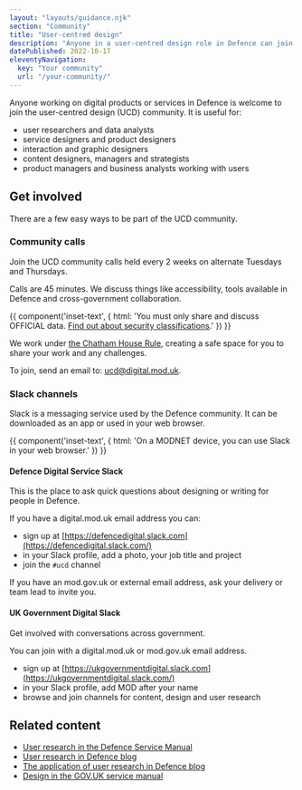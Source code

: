 ```yaml
---
layout: "layouts/guidance.njk"
section: "Community"
title: "User-centred design"
description: "Anyone in a user-centred design role in Defence can join the community. Find out how to get involved."
datePublished: 2022-10-17
eleventyNavigation:
  key: "Your community"
  url: "/your-community/"
---
```


Anyone working on digital products or services in Defence is welcome to join the user-centred design (UCD) community. It is useful for:

- user researchers and data analysts
- service designers and product designers
- interaction and graphic designers
- content designers, managers and strategists
- product managers and business analysts working with users

## Get involved

There are a few easy ways to be part of the UCD community.

### Community calls

Join the UCD community calls held every 2 weeks on alternate Tuesdays and Thursdays.

Calls are 45 minutes. We discuss things like accessibility, tools available in Defence and cross-government collaboration.

{{ component('inset-text', {
  html: 'You must only share and discuss OFFICIAL data. <a href="../../security/security-classifications/">Find out about security classifications</a>.'
}) }}

We work under [the Chatham House Rule](https://www.chathamhouse.org/about-us/chatham-house-rule?gclid=CjwKCAjwkYGVBhArEiwA4sZLuK5u_XCJRH7ClZyiXlhtQLMleAKX6CZ3Ka8cuQ1hr70AfK95tVehOhoCP5wQAvD_BwE), creating a safe space for you to share your work and any challenges.

To join, send an email to: [ucd@digital.mod.uk](mailto:ucd@digital.mod.uk).

### Slack channels

Slack is a messaging service used by the Defence community. It can be downloaded as an app or used in your web browser.

{{ component('inset-text', {
  html: 'On a MODNET device, you can use Slack in your web browser.'
}) }}

#### Defence Digital Service Slack

This is the place to ask quick questions about designing or writing for people in Defence.

If you have a digital.mod.uk email address you can:

- sign up at [https://defencedigital.slack.com](https://defencedigital.slack.com/)
- in your Slack profile, add a photo, your job title and project
- join the <code>#ucd</code> channel

If you have an mod.gov.uk or external email address, ask your delivery or team lead to invite you.

#### UK Government Digital Slack

Get involved with conversations across government. 

You can join with a digital.mod.uk or mod.gov.uk email address.

- sign up at [https://ukgovernmentdigital.slack.com](https://ukgovernmentdigital.slack.com/)
- in your Slack profile, add MOD after your name
- browse and join channels for content, design and user research

## Related content

- [User research in the Defence Service Manual](#0)
- [User research in Defence blog](https://defencedigital.blog.gov.uk/2021/02/22/user-research-in-defence/)
- [The application of user research in Defence blog](https://defencedigital.blog.gov.uk/2021/03/12/the-application-of-user-research-in-defence/)
- [Design in the GOV.UK service manual](https://www.gov.uk/service-manual/design/)
